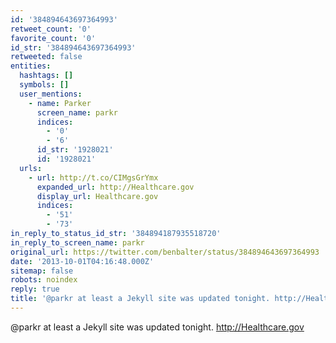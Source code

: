 ```yaml
---
id: '384894643697364993'
retweet_count: '0'
favorite_count: '0'
id_str: '384894643697364993'
retweeted: false
entities:
  hashtags: []
  symbols: []
  user_mentions:
    - name: Parker
      screen_name: parkr
      indices:
        - '0'
        - '6'
      id_str: '1928021'
      id: '1928021'
  urls:
    - url: http://t.co/CIMgsGrYmx
      expanded_url: http://Healthcare.gov
      display_url: Healthcare.gov
      indices:
        - '51'
        - '73'
in_reply_to_status_id_str: '384894187935518720'
in_reply_to_screen_name: parkr
original_url: https://twitter.com/benbalter/status/384894643697364993
date: '2013-10-01T04:16:48.000Z'
sitemap: false
robots: noindex
reply: true
title: '@parkr at least a Jekyll site was updated tonight. http://Healthcare.gov'
---
```


@parkr at least a Jekyll site was updated tonight. http://Healthcare.gov